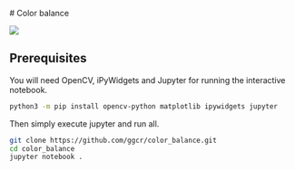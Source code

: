 # Color balance

<img src="https://gyazo.com/94fc8cab52035e6c8199290f67c05513" />

## Prerequisites
You will need OpenCV, iPyWidgets and Jupyter for running the interactive notebook.
```bash
python3 -m pip install opencv-python matplotlib ipywidgets jupyter
```

Then simply execute jupyter and run all.
```bash
git clone https://github.com/ggcr/color_balance.git
cd color_balance
jupyter notebook .
```


